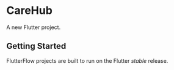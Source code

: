 # CareHub

A new Flutter project.

## Getting Started

FlutterFlow projects are built to run on the Flutter _stable_ release.
